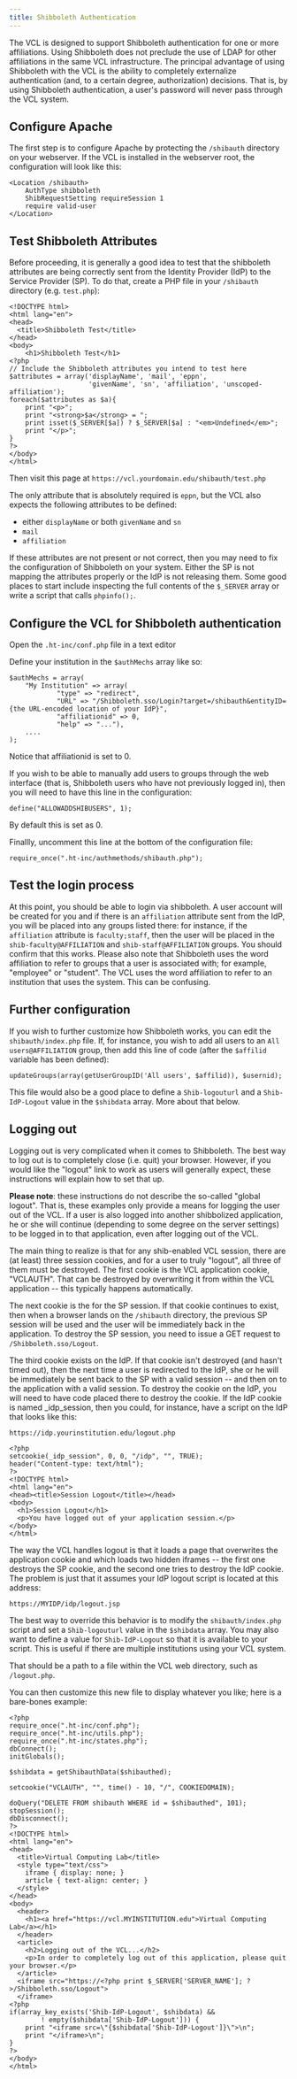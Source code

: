 ```yaml
---
title: Shibboleth Authentication
---
```


The VCL is designed to support Shibboleth authentication for one or more affiliations. Using Shibboleth
does not preclude the use of LDAP for other affiliations in the same VCL infrastructure. The principal
advantage of using Shibboleth with the VCL is the ability to completely externalize authentication
 (and, to a certain degree, authorization) decisions. That is, by using Shibboleth authentication, a user's
password will never pass through the VCL system.

Configure Apache
---------------

The first step is to configure Apache by protecting the `/shibauth` directory on your webserver.
If the VCL is installed in the webserver root, the configuration will look like this:

    <Location /shibauth>
        AuthType shibboleth
        ShibRequestSetting requireSession 1
        require valid-user
    </Location>

Test Shibboleth Attributes
----------------------

Before proceeding, it is generally a good idea to test that the shibboleth attributes are being correctly sent
from the Identity Provider (IdP) to the Service Provider (SP). To do that, create a PHP file in your 
`/shibauth` directory (e.g. <code>test.php</code>):

    <!DOCTYPE html>
    <html lang="en">
    <head>
      <title>Shibboleth Test</title>
    </head>
    <body>
        <h1>Shibboleth Test</h1>
    <?php
    // Include the Shibboleth attributes you intend to test here
    $attributes = array('displayName', 'mail', 'eppn',
                        'givenName', 'sn', 'affiliation', 'unscoped-affiliation');
    foreach($attributes as $a){
        print "<p>";
        print "<strong>$a</strong> = ";
        print isset($_SERVER[$a]) ? $_SERVER[$a] : "<em>Undefined</em>";
        print "</p>";
    }
    ?>
    </body>
    </html>

Then visit this page at `https://vcl.yourdomain.edu/shibauth/test.php`

The only attribute that is absolutely required is `eppn`, but the VCL also expects 
the following attributes to be defined:

  - either `displayName` or both `givenName` and `sn`
  - `mail`
  - `affiliation`

If these attributes are not present or not correct, then you may need to fix the configuration of
Shibboleth on your system. Either the SP is not mapping the attributes properly or the IdP is not 
releasing them. Some good places to start include inspecting the full contents of the 
`$_SERVER` array or write a script that calls `phpinfo();`.

Configure the VCL for Shibboleth authentication
----------------------------------------

Open the `.ht-inc/conf.php` file in a text editor

Define your institution in the `$authMechs` array like so:

    $authMechs = array(
        "My Institution" => array(
                "type" => "redirect",
                "URL" => "/Shibboleth.sso/Login?target=/shibauth&entityID={the URL-encoded location of your IdP}",
                "affiliationid" => 0,
                "help" => "..."),
        ....
    );

Notice that affiliationid is set to 0.

If you wish to be able to manually add users to groups through the web interface (that is, Shibboleth users who
have not previously logged in), then you will need to have this line in the configuration:

    define("ALLOWADDSHIBUSERS", 1);

By default this is set as 0.

Finallly, uncomment this line at the bottom of the configuration file:

    require_once(".ht-inc/authmethods/shibauth.php");

Test the login process
------------------

At this point, you should be able to login via shibboleth. A user account will be created for you
and if there is an `affiliation` attribute sent from the IdP, you will be placed into any groups listed
there: for instance, if the `affiliation` attribute is `faculty;staff`, then the user will be placed in the
`shib-faculty@AFFILIATION` and `shib-staff@AFFILIATION` groups. You should confirm that this works.
Please also note that Shibboleth uses the word affiliation to refer to groups that a user is associated with; 
for example, "employee" or "student". The VCL uses the word affiliation to refer to an institution that uses
the system. This can be confusing.

Further configuration
------------------

If you wish to further customize how Shibboleth works, you can edit the `shibauth/index.php` file.
If, for instance, you wish to add all users to an `All users@AFFILIATION` group, then add this line of
code (after the `$affilid` variable has been defined):

    updateGroups(array(getUserGroupID('All users', $affilid)), $usernid);

This file would also be a good place to define a `Shib-logouturl` and a `Shib-IdP-Logout` value in the
`$shibdata` array. More about that below.

Logging out
----------

Logging out is very complicated when it comes to Shibboleth. The best way to log out is to completely
close (i.e. quit) your browser. However, if you would like the "logout" link to work as users will generally
expect, these instructions will explain how to set that up.

**Please note**: these instructions do not describe the so-called "global logout". That is, these examples
only provide a means for logging the user out of the VCL. If a user is also logged into another shibbolized
application, he or she will continue (depending to some degree on the server settings) to be logged in to
that application, even after logging out of the VCL.

The main thing to realize is that for any shib-enabled VCL session, there are (at least) three session cookies,
and for a user to truly "logout", all three of them must be destroyed. The first cookie is the VCL application
cookie, "VCLAUTH". That can be destroyed by overwriting it from within the VCL application -- this typically
happens automatically. 

The next cookie is the for the SP session. If that cookie continues to exist, then when a browser lands on
the `/shibauth` directory, the previous SP session will be used and the user will be immediately back in the
application. To destroy the SP session, you need to issue a GET request to `/Shibboleth.sso/Logout`.

The third cookie exists on the IdP. If that cookie isn't destroyed (and hasn't timed out), then the next time a
user is redirected to the IdP, she or he will be immediately be sent back to the SP with a valid session -- and then
on to the application with a valid session. To destroy the cookie on the IdP, you will need to have code placed
there to destroy the cookie. If the IdP cookie is named _idp_session, then you could, for instance, have a script
on the IdP that looks like this:

    https://idp.yourinstitution.edu/logout.php

    <?php
    setcookie(_idp_session", 0, 0, "/idp", "", TRUE);
    header("Content-type: text/html");
    ?>
    <!DOCTYPE html>
    <html lang="en">
    <head><title>Session Logout</title></head>
    <body>
      <h1>Session Logout</h1>
      <p>You have logged out of your application session.</p>
    </body>
    </html>

The way the VCL handles logout is that it loads a page that overwrites the application cookie and which loads
two hidden iframes -- the first one destroys the SP cookie, and the second one tries to destroy the IdP cookie.
The problem is just that it assumes your IdP logout script is located at this address:

    https://MYIDP/idp/logout.jsp

The best way to override this behavior is to modify the `shibauth/index.php` script and set a `Shib-logouturl`
value in the `$shibdata` array. You may also want to define a value for `Shib-IdP-Logout` so that it is
available to your script. This is useful if there are multiple institutions using your VCL system.

That should be a path to a file within the VCL web directory, such as `/logout.php`.

You can then customize this new file to display whatever you like; here is a bare-bones example:

    <?php
    require_once(".ht-inc/conf.php");
    require_once(".ht-inc/utils.php");
    require_once(".ht-inc/states.php");
    dbConnect();
    initGlobals();
    
    $shibdata = getShibauthData($shibauthed);
    
    setcookie("VCLAUTH", "", time() - 10, "/", COOKIEDOMAIN);
    
    doQuery("DELETE FROM shibauth WHERE id = $shibauthed", 101);
    stopSession();
    dbDisconnect();
    ?>
    <!DOCTYPE html>
    <html lang="en">
    <head>
      <title>Virtual Computing Lab</title>
      <style type="text/css">
        iframe { display: none; }
        article { text-align: center; }
      </style>
    </head>
    <body>
      <header>
        <h1><a href="https://vcl.MYINSTITUTION.edu">Virtual Computing Lab</a></h1>
      </header>
      <article>
        <h2>Logging out of the VCL...</h2>
        <p>In order to completely log out of this application, please quit your browser.</p>
      </article>
      <iframe src="https://<?php print $_SERVER['SERVER_NAME']; ?>/Shibboleth.sso/Logout">
      </iframe>
    <?php
    if(array_key_exists('Shib-IdP-Logout', $shibdata) &&
            ! empty($shibdata['Shib-IdP-Logout'])) {
        print "<iframe src=\"{$shibdata['Shib-IdP-Logout']}\">\n";
        print "</iframe>\n";
    }
    ?>
    </body>
    </html>